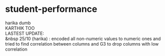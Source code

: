 # student-performance
harika dumb <br>
KARTHIK TOO <br>
LASTEST UPDATE: <br>
&nbsp 25/10 (harika) : encoded all non-numeric values to numeric ones and tried to find correlation between columns and G3 to drop columns with low correlation
